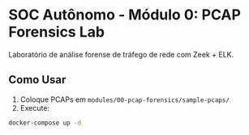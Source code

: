 # SOC Autônomo - Módulo 0: PCAP Forensics Lab

Laboratório de análise forense de tráfego de rede com Zeek + ELK.

## Como Usar
1. Coloque PCAPs em `modules/00-pcap-forensics/sample-pcaps/`
2. Execute:
```bash
docker-compose up -d
